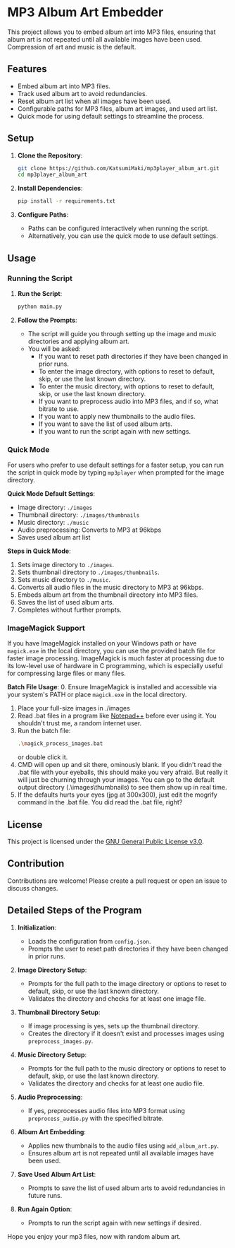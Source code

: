 # MP3 Album Art Embedder

This project allows you to embed album art into MP3 files, ensuring that album art is not repeated until all available images have been used. Compression of art and music is the default.

## Features

- Embed album art into MP3 files.
- Track used album art to avoid redundancies.
- Reset album art list when all images have been used.
- Configurable paths for MP3 files, album art images, and used art list.
- Quick mode for using default settings to streamline the process.

## Setup

1. **Clone the Repository**:
    ```bash
    git clone https://github.com/KatsumiMaki/mp3player_album_art.git
    cd mp3player_album_art
    ```

2. **Install Dependencies**:
    ```bash
    pip install -r requirements.txt
    ```

3. **Configure Paths**:
    - Paths can be configured interactively when running the script.
    - Alternatively, you can use the quick mode to use default settings.

## Usage

### Running the Script

1. **Run the Script**:
    ```bash
    python main.py
    ```

2. **Follow the Prompts**:
    - The script will guide you through setting up the image and music directories and applying album art.
    - You will be asked:
        - If you want to reset path directories if they have been changed in prior runs.
        - To enter the image directory, with options to reset to default, skip, or use the last known directory.
        - To enter the music directory, with options to reset to default, skip, or use the last known directory.
        - If you want to preprocess audio into MP3 files, and if so, what bitrate to use.
        - If you want to apply new thumbnails to the audio files.
        - If you want to save the list of used album arts.
        - If you want to run the script again with new settings.

### Quick Mode

For users who prefer to use default settings for a faster setup, you can run the script in quick mode by typing `mp3player` when prompted for the image directory.

**Quick Mode Default Settings**:
- Image directory: `./images`
- Thumbnail directory: `./images/thumbnails`
- Music directory: `./music`
- Audio preprocessing: Converts to MP3 at 96kbps
- Saves used album art list

**Steps in Quick Mode**:
1. Sets image directory to `./images`.
2. Sets thumbnail directory to `./images/thumbnails`.
3. Sets music directory to `./music`.
4. Converts all audio files in the music directory to MP3 at 96kbps.
5. Embeds album art from the thumbnail directory into MP3 files.
6. Saves the list of used album arts.
7. Completes without further prompts.

### ImageMagick Support

If you have ImageMagick installed on your Windows path or have `magick.exe` in the local directory, you can use the provided batch file for faster image processing. ImageMagick is much faster at processing due to its low-level use of hardware in C programming, which is especially useful for compressing large files or many files.

**Batch File Usage**:
0. Ensure ImageMagick is installed and accessible via your system's PATH or place `magick.exe` in the local directory.
1. Place your full-size images in ./images
2. Read .bat files in a program like [Notepad++](https://notepad-plus-plus.org/) before ever using it. You shouldn't trust me, a random internet user.
3. Run the batch file:
    ```bash
    .\magick_process_images.bat
    ```
	or double click it. 
4. CMD will open up and sit there, ominously blank. If you didn't read the .bat file with your eyeballs, this should make you very afraid. But really it will just be churning through your images. You can go to the default output directory (.\images\thumbnails) to see them show up in real time.
5. If the defaults hurts your eyes (jpg at 300x300), just edit the mogrify command in the .bat file. You did read the .bat file, right?

## License

This project is licensed under the [GNU General Public License v3.0](https://www.gnu.org/licenses/gpl-3.0.en.html).

## Contribution

Contributions are welcome! Please create a pull request or open an issue to discuss changes.

## Detailed Steps of the Program

1. **Initialization**:
    - Loads the configuration from `config.json`.
    - Prompts the user to reset path directories if they have been changed in prior runs.

2. **Image Directory Setup**:
    - Prompts for the full path to the image directory or options to reset to default, skip, or use the last known directory.
    - Validates the directory and checks for at least one image file.

3. **Thumbnail Directory Setup**:
    - If image processing is yes, sets up the thumbnail directory.
    - Creates the directory if it doesn't exist and processes images using `preprocess_images.py`.

4. **Music Directory Setup**:
    - Prompts for the full path to the music directory or options to reset to default, skip, or use the last known directory.
    - Validates the directory and checks for at least one audio file.

5. **Audio Preprocessing**:
    - If yes, preprocesses audio files into MP3 format using `preprocess_audio.py` with the specified bitrate.

6. **Album Art Embedding**:
    - Applies new thumbnails to the audio files using `add_album_art.py`.
    - Ensures album art is not repeated until all available images have been used.

7. **Save Used Album Art List**:
    - Prompts to save the list of used album arts to avoid redundancies in future runs.

8. **Run Again Option**:
    - Prompts to run the script again with new settings if desired.

Hope you enjoy your mp3 files, now with random album art.